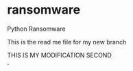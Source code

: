 # ransomware
Python Ransomware

This is the read me file for my new branch

THIS IS MY MODIFICATION SECOND	
.
